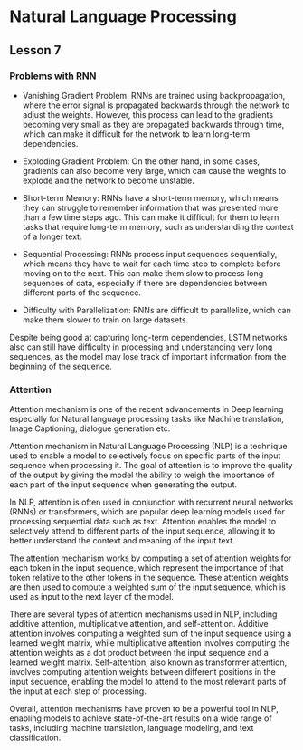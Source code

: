 # Natural Language Processing
## Lesson 7

<h3>Problems with RNN </h3>

* Vanishing Gradient Problem: RNNs are trained using backpropagation, where the error signal is propagated backwards through the network to adjust the weights. However, this process can lead to the gradients becoming very small as they are propagated backwards through time, which can make it difficult for the network to learn long-term dependencies.

* Exploding Gradient Problem: On the other hand, in some cases, gradients can also become very large, which can cause the weights to explode and the network to become unstable.

* Short-term Memory: RNNs have a short-term memory, which means they can struggle to remember information that was presented more than a few time steps ago. This can make it difficult for them to learn tasks that require long-term memory, such as understanding the context of a longer text.

* Sequential Processing: RNNs process input sequences sequentially, which means they have to wait for each time step to complete before moving on to the next. This can make them slow to process long sequences of data, especially if there are dependencies between different parts of the sequence.

* Difficulty with Parallelization: RNNs are difficult to parallelize, which can make them slower to train on large datasets.


Despite being good at capturing long-term dependencies, LSTM networks also can still have difficulty in processing and understanding very long sequences, as the model may lose track of important information from the beginning of the sequence.

<h3> Attention </h3>


Attention mechanism is one of the recent advancements in Deep learning especially for Natural language processing tasks like Machine translation, Image Captioning, dialogue generation etc. 

Attention mechanism in Natural Language Processing (NLP) is a technique used to enable a model to selectively focus 
on specific parts of the input sequence when processing it. The goal of attention is to improve the quality of the output by
giving the model the ability to weigh the importance of each part of the input sequence when generating the output.

In NLP, attention is often used in conjunction with recurrent neural networks (RNNs) or transformers, which are popular deep learning models used for processing sequential data such as text. Attention enables the model to selectively attend to different parts of the input sequence, allowing it to better understand the context and meaning of the input text.

The attention mechanism works by computing a set of attention weights for each token in the input sequence, which represent the importance of that token relative to the other tokens in the sequence. These attention weights are then used to compute a weighted sum of the input sequence, which is used as input to the next layer of the model.

There are several types of attention mechanisms used in NLP, including additive attention, multiplicative attention, and self-attention. Additive attention involves computing a weighted sum of the input sequence using a learned weight matrix, while multiplicative attention involves computing the attention weights as a dot product between the input sequence and a learned weight matrix. Self-attention, also known as transformer attention, involves computing attention weights between different positions in the input sequence, enabling the model to attend to the most relevant parts of the input at each step of processing.

Overall, attention mechanisms have proven to be a powerful tool in NLP, enabling models to achieve state-of-the-art results on a wide range of tasks, including machine translation, language modeling, and text classification.

